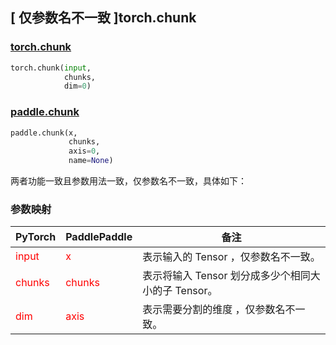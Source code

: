 ## [ 仅参数名不一致 ]torch.chunk
### [torch.chunk](https://pytorch.org/docs/stable/generated/torch.chunk.html?highlight=chunk#torch.chunk)

```python
torch.chunk(input,
            chunks,
            dim=0)
```

### [paddle.chunk](https://www.paddlepaddle.org.cn/documentation/docs/zh/develop/api/paddle/chunk_cn.html#chunk)

```python
paddle.chunk(x,
             chunks,
             axis=0,
             name=None)
```

两者功能一致且参数用法一致，仅参数名不一致，具体如下：
### 参数映射
| PyTorch       | PaddlePaddle | 备注                                                   |
| ------------- | ------------ | ------------------------------------------------------ |
| <font color='red'> input </font> | <font color='red'> x </font> | 表示输入的 Tensor ，仅参数名不一致。  |
| <font color='red'> chunks </font> | <font color='red'> chunks </font> | 表示将输入 Tensor 划分成多少个相同大小的子 Tensor。  |
| <font color='red'> dim </font> | <font color='red'> axis </font> |表示需要分割的维度 ，仅参数名不一致。  |
